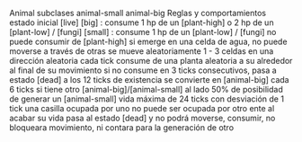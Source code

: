 Animal
subclases
animal-small
animal-big
Reglas y comportamientos
estado inicial [live]
[big] : consume 1 hp de un [plant-high] o 2 hp de un [plant-low] / [fungi]
[small] : consume 1 hp de un [plant-low] / [fungi] no puede consumir de [plant-high]
si emerge en una celda de agua, no puede moverse a través de otras
se mueve aleatoriamente 1 - 3 celdas en una dirección aleatoria cada tick
consume de una planta aleatoria a su alrededor al final de su movimiento
si no consume en 3 ticks consecutivos, pasa a estado [dead]
a los 12 ticks de existencia se convierte en [animal-big]
cada 6 ticks si tiene otro [animal-big]/[animal-small] al lado 50% de posibilidad de generar un [animal-small]
vida máxima de 24 ticks con desviación de 1 tick
una casilla ocupada por uno no puede ser ocupada por otro ente
al acabar su vida pasa al estado [dead] y no podrá moverse, consumir, no bloqueara movimiento, ni contara para la generación de otro